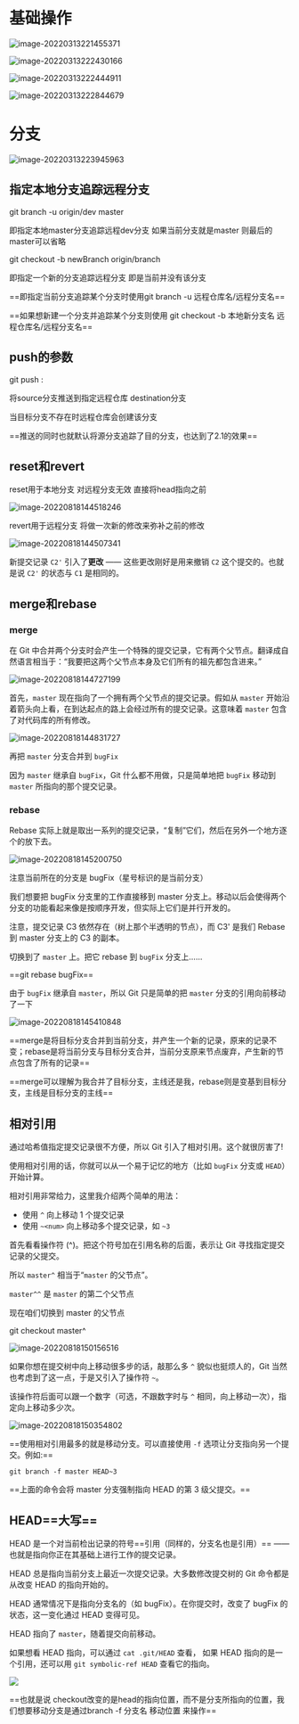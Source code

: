 # 基础操作

![image-20220313221455371](C:\Users\刘怼怼\AppData\Roaming\Typora\typora-user-images\image-20220313221455371.png)

![image-20220313222430166](C:\Users\刘怼怼\AppData\Roaming\Typora\typora-user-images\image-20220313222430166.png)

![image-20220313222444911](C:\Users\刘怼怼\AppData\Roaming\Typora\typora-user-images\image-20220313222444911.png)

![image-20220313222844679](C:\Users\刘怼怼\AppData\Roaming\Typora\typora-user-images\image-20220313222844679.png)

# 分支

![image-20220313223945963](C:\Users\刘怼怼\AppData\Roaming\Typora\typora-user-images\image-20220313223945963.png)

## 指定本地分支追踪远程分支

git branch -u origin/dev master

即指定本地master分支追踪远程dev分支 如果当前分支就是master 则最后的master可以省略

git checkout -b newBranch origin/branch

即指定一个新的分支追踪远程分支 即是当前并没有该分支

==即指定当前分支追踪某个分支时使用git branch -u 远程仓库名/远程分支名==

==如果想新建一个分支并追踪某个分支则使用 git checkout -b 本地新分支名 远程仓库名/远程分支名==

## push的参数

git push <remote>  <source>:<destination>

将source分支推送到指定远程仓库 destination分支

当目标分支不存在时远程仓库会创建该分支

==推送的同时也就默认将源分支追踪了目的分支，也达到了2.1的效果==

## reset和revert

reset用于本地分支 对远程分支无效 直接将head指向之前

![image-20220818144518246](git.assets/image-20220818144518246.png)

revert用于远程分支 将做一次新的修改来弥补之前的修改

![image-20220818144507341](git.assets/image-20220818144507341.png)

新提交记录 `C2'` 引入了**更改** —— 这些更改刚好是用来撤销 `C2` 这个提交的。也就是说 `C2'` 的状态与 `C1` 是相同的。

## merge和rebase

### merge

在 Git 中合并两个分支时会产生一个特殊的提交记录，它有两个父节点。翻译成自然语言相当于：“我要把这两个父节点本身及它们所有的祖先都包含进来。”

![image-20220818144727199](git.assets/image-20220818144727199.png)

首先，`master` 现在指向了一个拥有两个父节点的提交记录。假如从 `master` 开始沿着箭头向上看，在到达起点的路上会经过所有的提交记录。这意味着 `master` 包含了对代码库的所有修改。

![image-20220818144831727](git.assets/image-20220818144831727.png)

再把 `master` 分支合并到 `bugFix`

因为 `master` 继承自 `bugFix`，Git 什么都不用做，只是简单地把 `bugFix` 移动到 `master` 所指向的那个提交记录。

### rebase

Rebase 实际上就是取出一系列的提交记录，“复制”它们，然后在另外一个地方逐个的放下去。

![image-20220818145200750](git.assets/image-20220818145200750.png)

注意当前所在的分支是 bugFix（星号标识的是当前分支）

我们想要把 bugFix 分支里的工作直接移到 master 分支上。移动以后会使得两个分支的功能看起来像是按顺序开发，但实际上它们是并行开发的。

注意，提交记录 C3 依然存在（树上那个半透明的节点），而 C3' 是我们 Rebase 到 master 分支上的 C3 的副本。

切换到了 `master` 上。把它 rebase 到 `bugFix` 分支上……

==git rebase bugFix==

由于 `bugFix` 继承自 `master`，所以 Git 只是简单的把 `master` 分支的引用向前移动了一下

![image-20220818145410848](git.assets/image-20220818145410848.png)

==merge是将目标分支合并到当前分支，并产生一个新的记录，原来的记录不变；rebase是将当前分支与目标分支合并，当前分支原来节点废弃，产生新的节点包含了所有的记录==

==merge可以理解为我合并了目标分支，主线还是我，rebase则是变基到目标分支，主线是目标分支的主线==

## 相对引用

通过哈希值指定提交记录很不方便，所以 Git 引入了相对引用。这个就很厉害了!

使用相对引用的话，你就可以从一个易于记忆的地方（比如 `bugFix` 分支或 `HEAD`）开始计算。

相对引用非常给力，这里我介绍两个简单的用法：

- 使用 `^` 向上移动 1 个提交记录
- 使用 `~<num>` 向上移动多个提交记录，如 `~3`

首先看看操作符 (^)。把这个符号加在引用名称的后面，表示让 Git 寻找指定提交记录的父提交。

所以 `master^` 相当于“`master` 的父节点”。

`master^^` 是 `master` 的第二个父节点

现在咱们切换到 master 的父节点

git checkout master^

![image-20220818150156516](git.assets/image-20220818150156516.png)

如果你想在提交树中向上移动很多步的话，敲那么多 `^` 貌似也挺烦人的，Git 当然也考虑到了这一点，于是又引入了操作符 `~`。

该操作符后面可以跟一个数字（可选，不跟数字时与 `^` 相同，向上移动一次），指定向上移动多少次。

![image-20220818150354802](git.assets/image-20220818150354802.png)

==使用相对引用最多的就是移动分支。可以直接使用 `-f` 选项让分支指向另一个提交。例如:==

```git
git branch -f master HEAD~3
```

==上面的命令会将 master 分支强制指向 HEAD 的第 3 级父提交。==

## HEAD==大写==

HEAD 是一个对当前检出记录的符号==引用（同样的，分支名也是引用）== —— 也就是指向你正在其基础上进行工作的提交记录。

HEAD 总是指向当前分支上最近一次提交记录。大多数修改提交树的 Git 命令都是从改变 HEAD 的指向开始的。

HEAD 通常情况下是指向分支名的（如 bugFix）。在你提交时，改变了 bugFix 的状态，这一变化通过 HEAD 变得可见。

HEAD 指向了 `master`，随着提交向前移动。

如果想看 HEAD 指向，可以通过 `cat .git/HEAD` 查看， 如果 HEAD 指向的是一个引用，还可以用 `git symbolic-ref HEAD` 查看它的指向。

![](git.assets/image-20220818151031810.png)

==也就是说 checkout改变的是head的指向位置，而不是分支所指向的位置，我们想要移动分支是通过branch -f 分支名 移动位置 来操作==

